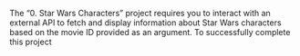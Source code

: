 The “0. Star Wars Characters” project requires you to interact with an external API to fetch and display information about Star Wars characters based on the movie ID provided as an argument. To successfully complete this project
